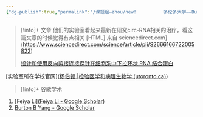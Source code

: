 ```yaml
---
{"dg-publish":true,"permalink":"/课题组—zhou/new!          多伦多大学——Burton B Yang及他的博后 yafei Li/","dgPassFrontmatter":true}
---
```


> [!info]+ 文章
> 他们的实验室看起来最新在研究circ-RNA相关的治疗，看这篇文章的时候觉得有点相关
> [HTML] 来自 sciencedirect.com](https://www.sciencedirect.com/science/article/pii/S2666166722005822)
> 
> [设计和使用反向剪接连接探针在细胞系中下拉环状 RNA 结合蛋白](https://www.sciencedirect.com/science/article/pii/S2666166722005822)

[实验室所在学校官网]([杨伯顿 |检验医学和病理生物学 (utoronto.ca)](https://lmp.utoronto.ca/faculty/burton-yang))

> [!info]+ 谷歌学术
1. [Feiya Li]([‪Feiya Li‬ - ‪Google Scholar‬](https://scholar.google.com/citations?user=g_9t39kAAAAJ&hl=en&oi=ao))
2. [‪Burton B Yang‬ - ‪Google Scholar‬](https://scholar.google.com/citations?hl=en&user=C7HIkacAAAAJ&view_op=list_works&sortby=pubdate)
